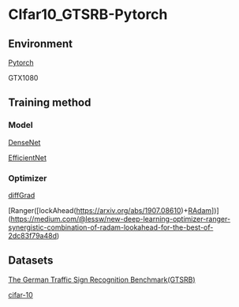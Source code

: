 # CIfar10_GTSRB-Pytorch

## Environment
[Pytorch](https://pytorch.org/)

GTX1080
## Training method
### Model
[DenseNet](https://arxiv.org/abs/1608.06993)

[EfficientNet](https://arxiv.org/abs/1905.11946)
### Optimizer
[diffGrad](https://arxiv.org/abs/1909.11015)

[Ranger([lockAhead(https://arxiv.org/abs/1907.08610)+[RAdam](https://arxiv.org/pdf/1908.03265.pdf)])](https://medium.com/@lessw/new-deep-learning-optimizer-ranger-synergistic-combination-of-radam-lookahead-for-the-best-of-2dc83f79a48d)
## Datasets
[The German Traffic Sign Recognition Benchmark(GTSRB)](http://benchmark.ini.rub.de/?section=gtsrb&subsection=news)

[cifar-10](https://www.cs.toronto.edu/~kriz/cifar.html)
